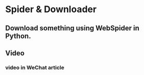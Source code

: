 # Spider & Downloader
Download something using WebSpider in Python.
--- 
## Video
### video in WeChat article
